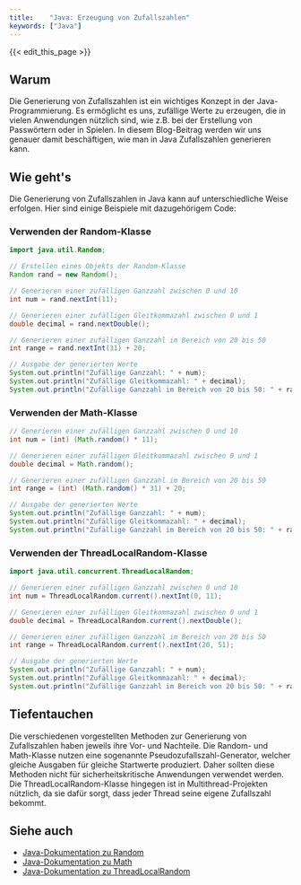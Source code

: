 ```yaml
---
title:    "Java: Erzeugung von Zufallszahlen"
keywords: ["Java"]
---
```


{{< edit_this_page >}}

## Warum

Die Generierung von Zufallszahlen ist ein wichtiges Konzept in der Java-Programmierung. Es ermöglicht es uns, zufällige Werte zu erzeugen, die in vielen Anwendungen nützlich sind, wie z.B. bei der Erstellung von Passwörtern oder in Spielen. In diesem Blog-Beitrag werden wir uns genauer damit beschäftigen, wie man in Java Zufallszahlen generieren kann.

## Wie geht's

Die Generierung von Zufallszahlen in Java kann auf unterschiedliche Weise erfolgen. Hier sind einige Beispiele mit dazugehörigem Code:

### Verwenden der Random-Klasse

```Java
import java.util.Random;

// Erstellen eines Objekts der Random-Klasse
Random rand = new Random();

// Generieren einer zufälligen Ganzzahl zwischen 0 und 10
int num = rand.nextInt(11); 

// Generieren einer zufälligen Gleitkommazahl zwischen 0 und 1
double decimal = rand.nextDouble(); 

// Generieren einer zufälligen Ganzzahl im Bereich von 20 bis 50
int range = rand.nextInt(31) + 20;

// Ausgabe der generierten Werte
System.out.println("Zufällige Ganzzahl: " + num);
System.out.println("Zufällige Gleitkommazahl: " + decimal);
System.out.println("Zufällige Ganzzahl im Bereich von 20 bis 50: " + range);
```

### Verwenden der Math-Klasse

```Java
// Generieren einer zufälligen Ganzzahl zwischen 0 und 10
int num = (int) (Math.random() * 11); 

// Generieren einer zufälligen Gleitkommazahl zwischen 0 und 1
double decimal = Math.random(); 

// Generieren einer zufälligen Ganzzahl im Bereich von 20 bis 50
int range = (int) (Math.random() * 31) + 20;

// Ausgabe der generierten Werte
System.out.println("Zufällige Ganzzahl: " + num);
System.out.println("Zufällige Gleitkommazahl: " + decimal);
System.out.println("Zufällige Ganzzahl im Bereich von 20 bis 50: " + range);
```

### Verwenden der ThreadLocalRandom-Klasse

```Java
import java.util.concurrent.ThreadLocalRandom;

// Generieren einer zufälligen Ganzzahl zwischen 0 und 10
int num = ThreadLocalRandom.current().nextInt(0, 11); 

// Generieren einer zufälligen Gleitkommazahl zwischen 0 und 1
double decimal = ThreadLocalRandom.current().nextDouble(); 

// Generieren einer zufälligen Ganzzahl im Bereich von 20 bis 50
int range = ThreadLocalRandom.current().nextInt(20, 51);

// Ausgabe der generierten Werte
System.out.println("Zufällige Ganzzahl: " + num);
System.out.println("Zufällige Gleitkommazahl: " + decimal);
System.out.println("Zufällige Ganzzahl im Bereich von 20 bis 50: " + range);
```

## Tiefentauchen

Die verschiedenen vorgestellten Methoden zur Generierung von Zufallszahlen haben jeweils ihre Vor- und Nachteile. Die Random- und Math-Klasse nutzen eine sogenannte Pseudozufallszahl-Generator, welcher gleiche Ausgaben für gleiche Startwerte produziert. Daher sollten diese Methoden nicht für sicherheitskritische Anwendungen verwendet werden. Die ThreadLocalRandom-Klasse hingegen ist in Multithread-Projekten nützlich, da sie dafür sorgt, dass jeder Thread seine eigene Zufallszahl bekommt.

## Siehe auch

- [Java-Dokumentation zu Random](https://docs.oracle.com/javase/8/docs/api/java/util/Random.html)
- [Java-Dokumentation zu Math](https://docs.oracle.com/javase/8/docs/api/java/lang/Math.html)
- [Java-Dokumentation zu ThreadLocalRandom](https://docs.oracle.com/javase/8/docs/api/java/util/concurrent/ThreadLocalRandom.html)